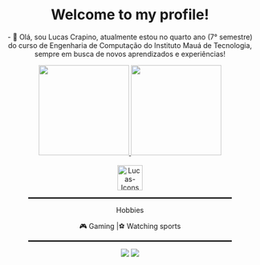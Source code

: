 

<div align="center">
  <h1>Welcome to my profile!</h1>
  <p>- 👋 Olá, sou Lucas Crapino, atualmente estou no quarto ano (7° semestre) do curso de Engenharia de Computação do Instituto Mauá de Tecnologia, sempre em busca de novos aprendizados e experiências!</p>
</div>

<div align="center">
  <a href="https://github.com/Murillo-Strina">
  <img height="180em" src="https://github-readme-stats.vercel.app/api?username=LucasCrapino&show_icons=true&theme=dracula&count_private=true"/>
  </a>
  <img height="180em" src="https://github-readme-stats.vercel.app/api/top-langs/?username=LucasCrapino&layout=compact&langs_count=7&theme=dracula"/>
</div>

<div style="display: inline_block" align="center"><br>
  <img align="center" alt="Lucas-Icons" height="50" src="https://skillicons.dev/icons?i=aws,java,py,mysql,vscode">  
</div>
  
<div align="center">
  <hr style="width: 80%; border: 1px solid #333;">
  <p>Hobbies</p>
  <p>🎮 Gaming |⚽ Watching sports </p>
  </p>
  <hr style="width: 80%; border: 1px solid #333;">
</div>

<div align="center"> 
  <a href="mailto:lucascrapino@gmail.com"><img src="https://img.shields.io/badge/Gmail-D14836?style=for-the-badge&logo=gmail&logoColor=white" target="_blank"></a>
  <a href="https://www.linkedin.com/in/lucas-gozze-crapino-926363330/"><img src="https://img.shields.io/badge/LinkedIn-0077B5?style=for-the-badge&logo=linkedin&logoColor=white" target="_blank"></a>
</div>
